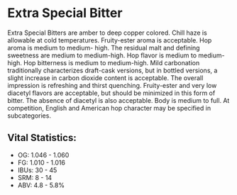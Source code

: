 # Extra Special Bitter

Extra Special Bitters are amber to deep copper colored. Chill haze is allowable at cold temperatures. Fruity-ester aroma is acceptable. Hop aroma is medium to medium- high. The residual malt and defining sweetness are medium to medium-high. Hop flavor is medium to medium-high. Hop bitterness is medium to medium-high. Mild carbonation traditionally characterizes draft-cask versions, but in bottled versions, a slight increase in carbon dioxide content is acceptable. The overall impression is refreshing and thirst quenching. Fruity-ester and very low diacetyl flavors are acceptable, but should be minimized in this form of bitter. The absence of diacetyl is also acceptable. Body is medium to full. At competition, English and American hop character may be specified in subcategories.

## Vital Statistics:

- OG: 1.046 - 1.060
- FG: 1.010 - 1.016
- IBUs: 30 - 45
- SRM: 8 - 14
- ABV: 4.8 - 5.8%